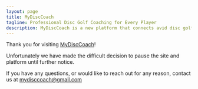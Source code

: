 ```yaml
---
layout: page
title: MyDiscCoach
tagline: Professional Disc Golf Coaching for Every Player
description: MyDiscCoach is a new platform that connects avid disc golf players with seasoned coaches who are dedicated to helping players achieve their disc golf goals
---
```


Thank you for visiting [MyDiscCoach](https://www.mydisccoach.com)! 

Unfortunately we have made the difficult decision to pause the site and platform until further notice.

If you have any questions, or would like to reach out for any reason, contact us at [mydisccoach@gmail.com](mailto:mydisccoach@gmail.com)